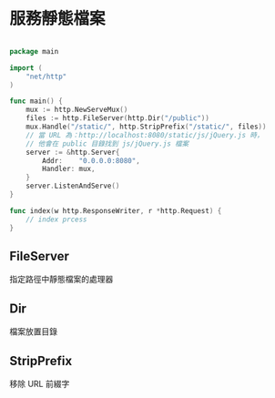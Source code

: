 # 服務靜態檔案

```go

package main

import (
	"net/http"
)

func main() {
	mux := http.NewServeMux()
	files := http.FileServer(http.Dir("/public"))
    mux.Handle("/static/", http.StripPrefix("/static/", files))
    // 當 URL 為：http://localhost:8080/static/js/jQuery.js 時，
    // 他會在 public 目錄找到 js/jQuery.js 檔案
	server := &http.Server{
		Addr:    "0.0.0.0:8080",
		Handler: mux,
	}
	server.ListenAndServe()
}

func index(w http.ResponseWriter, r *http.Request) {
	// index prcess
}


```

## FileServer

指定路徑中靜態檔案的處理器

## Dir

檔案放置目錄

## StripPrefix

移除 URL 前綴字